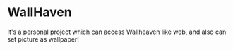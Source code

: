 # WallHaven

It's a personal project which can access Wallheaven like web, and also can set picture as wallpaper!
